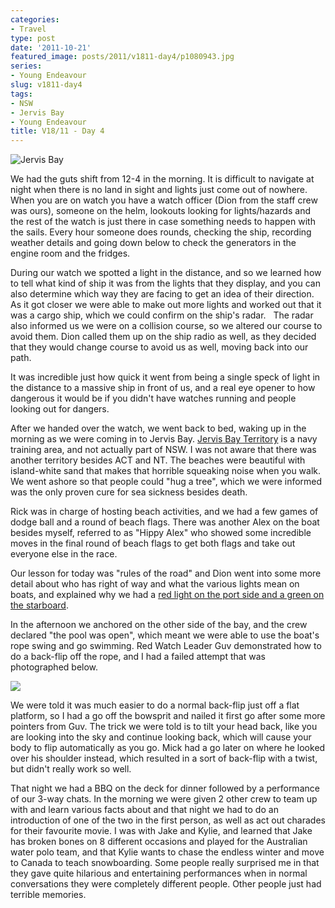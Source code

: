 ```yaml
---
categories:
- Travel
type: post
date: '2011-10-21'
featured_image: posts/2011/v1811-day4/p1080943.jpg
series:
- Young Endeavour
slug: v1811-day4
tags:
- NSW
- Jervis Bay
- Young Endeavour
title: V18/11 - Day 4
---
```


![Jervis Bay](p1080943.jpg)

We had the guts shift from 12-4 in the morning. It is difficult to navigate at night when there is no land in sight and lights just come out of nowhere. When you are on watch you have a watch officer (Dion from the staff crew was ours), someone on the helm, lookouts looking for lights/hazards and the rest of the watch is just there in case something needs to happen with the sails. Every hour someone does rounds, checking the ship, recording weather details and going down below to check the generators in the engine room and the fridges.

During our watch we spotted a light in the distance, and so we learned how to tell what kind of ship it was from the lights that they display, and you can also determine which way they are facing to get an idea of their direction. As it got closer we were able to make out more lights and worked out that it was a cargo ship, which we could confirm on the ship's radar.   The radar also informed us we were on a collision course, so we altered our course to avoid them. Dion called them up on the ship radio as well, as they decided that they would change course to avoid us as well, moving back into our path.

It was incredible just how quick it went from being a single speck of light in the distance to a massive ship in front of us, and a real eye opener to how dangerous it would be if you didn't have watches running and people looking out for dangers.

After we handed over the watch, we went back to bed, waking up in the morning as we were coming in to Jervis Bay. [Jervis Bay Territory](http://en.wikipedia.org/wiki/Jervis_Bay_Territory) is a navy training area, and not actually part of NSW. I was not aware that there was another territory besides ACT and NT. The beaches were beautiful with island-white sand that makes that horrible squeaking noise when you walk. We went ashore so that people could "hug a tree", which we were informed was the only proven cure for sea sickness besides death.

Rick was in charge of hosting beach activities, and we had a few games of dodge ball and a round of beach flags. There was another Alex on the boat besides myself, referred to as "Hippy Alex" who showed some incredible moves in the final round of beach flags to get both flags and take out everyone else in the race.

Our lesson for today was "rules of the road" and Dion went into some more detail about who has right of way and what the various lights mean on boats, and explained why we had a [red light on the port side and a green on the starboard](http://en.wikipedia.org/wiki/Port_and_starboard#Right-of-way_for_other_vessels).

In the afternoon we anchored on the other side of the bay, and the crew declared "the pool was open", which meant we were able to use the boat's rope swing and go swimming. Red Watch Leader Guv demonstrated how to do a back-flip off the rope, and I had a failed attempt that was photographed below.

![](PA230384.jpg)

We were told it was much easier to do a normal back-flip just off a flat platform, so I had a go off the bowsprit and nailed it first go after some more pointers from Guv. The trick we were told is to tilt your head back, like you are looking into the sky and continue looking back, which will cause your body to flip automatically as you go. Mick had a go later on where he looked over his shoulder instead, which resulted in a sort of back-flip with a twist, but didn't really work so well.

That night we had a BBQ on the deck for dinner followed by a performance of our 3-way chats. In the morning we were given 2 other crew to team up with and learn various facts about and that night we had to do an introduction of one of the two in the first person, as well as act out charades for their favourite movie. I was with Jake and Kylie, and learned that Jake has broken bones on 8 different occasions and played for the Australian water polo team, and that Kylie wants to chase the endless winter and move to Canada to teach snowboarding. Some people really surprised me in that they gave quite hilarious and entertaining performances when in normal conversations they were completely different people. Other people just had terrible memories.